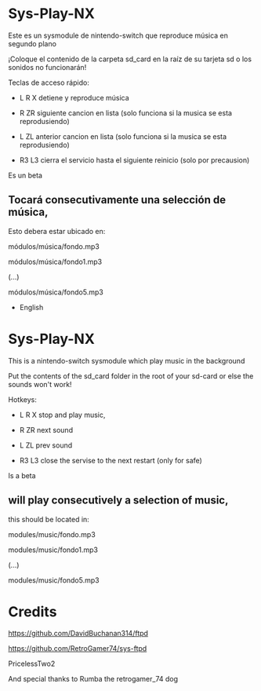# Sys-Play-NX

Este es un sysmodule de nintendo-switch que reproduce música en segundo plano

¡Coloque el contenido de la carpeta sd_card en la raíz de su tarjeta sd o los sonidos no funcionarán!

Teclas de acceso rápido:

* L R X detiene y reproduce música

* R ZR siguiente cancion en lista (solo funciona si la musica se esta reprodusiendo)

* L ZL anterior cancion en lista (solo funciona si la musica se esta reprodusiendo)

* R3 L3 cierra el servicio hasta el siguiente reinicio (solo por precausion)

Es un beta

## Tocará consecutivamente una selección de música,

Esto debera estar ubicado en:

módulos/música/fondo.mp3

módulos/música/fondo1.mp3

(...)

módulos/música/fondo5.mp3


* English
# Sys-Play-NX

This is a nintendo-switch sysmodule which play music in the background

Put the contents of the sd_card folder in the root of your sd-card or else the sounds won't work!

Hotkeys: 
* L R X stop and play music,

* R ZR next sound

* L ZL prev sound

* R3 L3 close the servise to the next restart (only for safe)

Is a beta 

## will play consecutively a selection of music, 

this should be located in:

modules/music/fondo.mp3

modules/music/fondo1.mp3

(...)

modules/music/fondo5.mp3

# Credits

https://github.com/DavidBuchanan314/ftpd

https://github.com/RetroGamer74/sys-ftpd

PricelessTwo2

And special thanks to Rumba the retrogamer_74 dog
